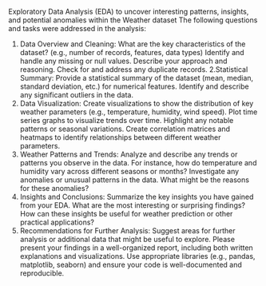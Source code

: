 Exploratory Data Analysis (EDA) to uncover interesting patterns, insights, and potential anomalies within the Weather dataset 
The following questions and tasks were addressed in the analysis:
1. Data Overview and Cleaning:
 What are the key characteristics of the dataset? (e.g., number of records, features, data types)
 Identify and handle any missing or null values. Describe your approach and reasoning.
 Check for and address any duplicate records.
2.Statistical Summary:
 Provide a statistical summary of the dataset (mean, median, standard deviation, etc.) for numerical features.
 Identify and describe any significant outliers in the data.
3. Data Visualization:
 Create visualizations to show the distribution of key weather parameters (e.g., temperature, humidity, wind speed).
 Plot time series graphs to visualize trends over time. Highlight any notable patterns or seasonal variations.
 Create correlation matrices and heatmaps to identify relationships between different weather parameters.
4. Weather Patterns and Trends:
  Analyze and describe any trends or patterns you observe in the data. For instance, how do temperature and humidity vary across different seasons or months?
  Investigate any anomalies or unusual patterns in the data. What might be the reasons for these anomalies?
 5. Insights and Conclusions:
  Summarize the key insights you have gained from your EDA. What are the most interesting or surprising findings?
  How can these insights be useful for weather prediction or other practical applications?
 6. Recommendations for Further Analysis:
  Suggest areas for further analysis or additional data that might be useful to explore.
  Please present your findings in a well-organized report, including both written explanations and visualizations. Use appropriate libraries (e.g., pandas, matplotlib, seaborn) and ensure your code is well-documented and reproducible.
